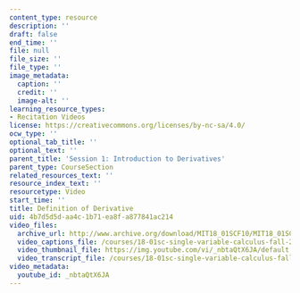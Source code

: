 ```yaml
---
content_type: resource
description: ''
draft: false
end_time: ''
file: null
file_size: ''
file_type: ''
image_metadata:
  caption: ''
  credit: ''
  image-alt: ''
learning_resource_types:
- Recitation Videos
license: https://creativecommons.org/licenses/by-nc-sa/4.0/
ocw_type: ''
optional_tab_title: ''
optional_text: ''
parent_title: 'Session 1: Introduction to Derivatives'
parent_type: CourseSection
related_resources_text: ''
resource_index_text: ''
resourcetype: Video
start_time: ''
title: Definition of Derivative
uid: 4b7d5d5d-aa4c-1b71-ea8f-a877841ac214
video_files:
  archive_url: http://www.archive.org/download/MIT18_01SCF10/MIT18_01SCF10Rec_01_300k.mp4
  video_captions_file: /courses/18-01sc-single-variable-calculus-fall-2010/d6813359b07f51f6a2c8f32df489e2c5_nbtaQtX6JA.vtt
  video_thumbnail_file: https://img.youtube.com/vi/_nbtaQtX6JA/default.jpg
  video_transcript_file: /courses/18-01sc-single-variable-calculus-fall-2010/dbae76a27a86f2ae03daee8095b7fc28_nbtaQtX6JA.pdf
video_metadata:
  youtube_id: _nbtaQtX6JA
---
```

